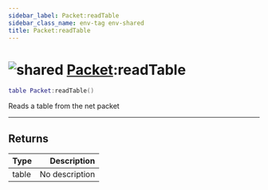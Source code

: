 ```yaml
---
sidebar_label: Packet:readTable
sidebar_class_name: env-tag env-shared
title: Packet:readTable
---
```


# <img src='/img/wiki/shared.png' alt='shared' classname='env-tag' /> [Packet](../packet/README.md):readTable

```lua
table Packet:readTable()
```

Reads a table from the net packet<br/>

-----------------
## Returns

| Type   | Description |
| ------ | ----------: |
| table | No description |
